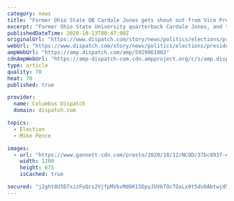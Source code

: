 ```yaml
---
category: news
title: "Former Ohio State QB Cardale Jones gets shout out from Vice President Mike Pence"
excerpt: "Former Ohio State University quarterback Cardale Jones, and the Buckeyes' national football championship, earned a shout out from Vice President Mike Pence as he spoke at a Columbus rally on Monday. But the Cleveland native,"
publishedDateTime: 2020-10-13T00:47:00Z
originalUrl: "https://www.dispatch.com/story/news/politics/elections/presidential/2020/10/12/former-ohio-state-qb-cardale-jones-attendance-pence-rally/5929861002/"
webUrl: "https://www.dispatch.com/story/news/politics/elections/presidential/2020/10/12/former-ohio-state-qb-cardale-jones-attendance-pence-rally/5929861002/"
ampWebUrl: "https://amp.dispatch.com/amp/5929861002"
cdnAmpWebUrl: "https://amp-dispatch-com.cdn.ampproject.org/c/s/amp.dispatch.com/amp/5929861002"
type: article
quality: 70
heat: 70
published: true

provider:
  name: Columbus Dispatch
  domain: dispatch.com

topics:
  - Election
  - Mike Pence

images:
  - url: "https://www.gannett-cdn.com/presto/2020/10/12/NCOD/37bc8937-e0d5-424e-8b6a-18133a358b79-pence_inside_ac_02.JPG?auto=webp&crop=3384,1904,x0,y243&format=pjpg&width=1200"
    width: 1200
    height: 675
    isCached: true

secured: "j2ght8U5D7xizFoQcs2VjfpMVkvMd6K15DpyJUVkTOcTGxLx9t5dvOAbtwjd53rZd/3k1zCUJbAPybmzv7HMrArLvMO2qDgk88a8VmKXywQg3VWn/XNMy3ApNDr9c8GR6pZ5x9qXv9y9ClnsdUudrCytzuOMVTiU8/yyc2z4wMH1kNYUe7rRUQMMKA3P/7+C9bQuRySmxFA9WrkpPpI6kFEuTHJohYL7APg5C4XfR0rVUTUTLcH7mtSCqxw8bdXknovpQUA5bGRmGY801/qBNbAybOtXz9MuzYy26lMDq8zxAEwfms8kBJBgeBMIAgjUKe+Ut98k66sD4cwPtMVhI347uj33Pa2SB4AMTejCxW0=;1B7NQf4ZG8KREGLjUptjrQ=="
---
```


